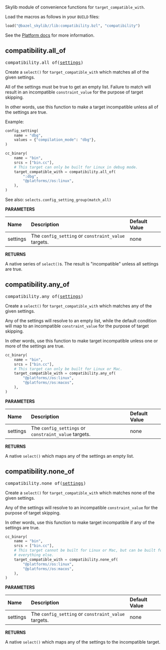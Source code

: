 <!-- Generated with Stardoc: http://skydoc.bazel.build -->

Skylib module of convenience functions for `target_compatible_with`.

Load the macros as follows in your `BUILD` files:
```python
load("@bazel_skylib//lib:compatibility.bzl", "compatibility")
```

See the [Platform docs](https://bazel.build/docs/platforms#skipping-incompatible-targets) for
more information.


<a id="#compatibility.all_of"></a>

## compatibility.all_of

<pre>
compatibility.all_of(<a href="#compatibility.all_of-settings">settings</a>)
</pre>

Create a `select()` for `target_compatible_with` which matches all of the given settings.

All of the settings must be true to get an empty list. Failure to match will result
in an incompatible `constraint_value` for the purpose of target skipping.

In other words, use this function to make a target incompatible unless all of the settings are
true.

Example:

```python
config_setting(
    name = "dbg",
    values = {"compilation_mode": "dbg"},
)

cc_binary(
    name = "bin",
    srcs = ["bin.cc"],
    # This target can only be built for Linux in debug mode.
    target_compatible_with = compatibility.all_of(
        ":dbg",
        "@platforms//os:linux",
    ),
)
```

See also: `selects.config_setting_group(match_all)`


**PARAMETERS**


| Name  | Description | Default Value |
| :------------- | :------------- | :------------- |
| <a id="compatibility.all_of-settings"></a>settings |  The <code>config_setting</code> or <code>constraint_value</code> targets.   |  none |

**RETURNS**

A native series of `select()`s. The result is "incompatible" unless all settings are true.


<a id="#compatibility.any_of"></a>

## compatibility.any_of

<pre>
compatibility.any_of(<a href="#compatibility.any_of-settings">settings</a>)
</pre>

Create a `select()` for `target_compatible_with` which matches any of the given settings.

Any of the settings will resolve to an empty list, while the default condition will map to
an incompatible `constraint_value` for the purpose of target skipping.

In other words, use this function to make target incompatible unless one or more of the
settings are true.

```python
cc_binary(
    name = "bin",
    srcs = ["bin.cc"],
    # This target can only be built for Linux or Mac.
    target_compatible_with = compatibility.any_of(
        "@platforms//os:linux",
        "@platforms//os:macos",
    ),
)
```


**PARAMETERS**


| Name  | Description | Default Value |
| :------------- | :------------- | :------------- |
| <a id="compatibility.any_of-settings"></a>settings |  The <code>config_settings</code> or <code>constraint_value</code> targets.   |  none |

**RETURNS**

A native `select()` which maps any of the settings an empty list.


<a id="#compatibility.none_of"></a>

## compatibility.none_of

<pre>
compatibility.none_of(<a href="#compatibility.none_of-settings">settings</a>)
</pre>

Create a `select()` for `target_compatible_with` which matches none of the given settings.

Any of the settings will resolve to an incompatible `constraint_value` for the
purpose of target skipping.

In other words, use this function to make target incompatible if any of the settings are true.

```python
cc_binary(
    name = "bin",
    srcs = ["bin.cc"],
    # This target cannot be built for Linux or Mac, but can be built for
    # everything else.
    target_compatible_with = compatibility.none_of(
        "@platforms//os:linux",
        "@platforms//os:macos",
    ),
)
```


**PARAMETERS**


| Name  | Description | Default Value |
| :------------- | :------------- | :------------- |
| <a id="compatibility.none_of-settings"></a>settings |  The <code>config_setting</code> or <code>constraint_value</code> targets.   |  none |

**RETURNS**

A native `select()` which maps any of the settings to the incompatible target.



